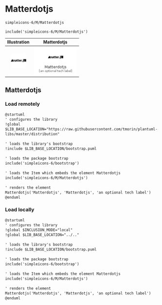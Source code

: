 # Matterdotjs


```text
simpleicons-6/M/Matterdotjs
```

```text
include('simpleicons-6/M/Matterdotjs')
```



| Illustration | Matterdotjs |
| :---: | :---: |
| ![illustration for Illustration](../../simpleicons-6/M/Matterdotjs.png) | ![illustration for Matterdotjs](../../simpleicons-6/M/Matterdotjs.Local.png) |




## Matterdotjs

### Load remotely
```plantuml
@startuml
' configures the library
!global $LIB_BASE_LOCATION="https://raw.githubusercontent.com/tmorin/plantuml-libs/master/distribution"

' loads the library's bootstrap
!include $LIB_BASE_LOCATION/bootstrap.puml

' loads the package bootstrap
include('simpleicons-6/bootstrap')

' loads the Item which embeds the element Matterdotjs
include('simpleicons-6/M/Matterdotjs')

' renders the element
Matterdotjs('Matterdotjs', 'Matterdotjs', 'an optional tech label')
@enduml
```

### Load locally
```plantuml
@startuml
' configures the library
!global $INCLUSION_MODE="local"
!global $LIB_BASE_LOCATION="../.."

' loads the library's bootstrap
!include $LIB_BASE_LOCATION/bootstrap.puml

' loads the package bootstrap
include('simpleicons-6/bootstrap')

' loads the Item which embeds the element Matterdotjs
include('simpleicons-6/M/Matterdotjs')

' renders the element
Matterdotjs('Matterdotjs', 'Matterdotjs', 'an optional tech label')
@enduml
```

